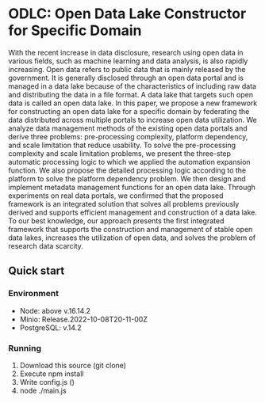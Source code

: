 # ODLC: Open Data Lake Constructor for Specific Domain

With the recent increase in data disclosure, research using open data in various fields, such as machine learning and data analysis, is also rapidly increasing. Open data refers to public data that is mainly released by the government. It is generally disclosed through an open data portal and is managed in a data lake because of the characteristics of including raw data and distributing the data in a file format. A data lake that targets such open data is called an open data lake. In this paper, we propose a new framework for constructing an open data lake for a specific domain by federating the data distributed across multiple portals to increase open data utilization. We analyze data management methods of the existing open data portals and derive three problems: pre-processing complexity, platform dependency, and scale limitation that reduce usability. To solve the pre-processing complexity and scale limitation problems, we present the three-step automatic processing logic to which we applied the automation expansion function. We also propose the detailed processing logic according to the platform to solve the platform dependency problem. We then design and implement metadata management functions for an open data lake. Through experiments on real data portals, we confirmed that the proposed framework is an integrated solution that solves all problems previously derived and supports efficient management and construction of a data lake. To our best knowledge, our approach presents the first integrated framework that supports the construction and management of stable open data lakes, increases the utilization of open data, and solves the problem of research data scarcity.

## Quick start

### Environment
 - Node: above v.16.14.2
 - Minio: Release.2022-10-08T20-11-00Z 
 - PostgreSQL: v.14.2

### Running
1. Download this source (git clone)
2. Execute npm install
3. Write config.js ()
4. node ./main.js